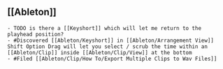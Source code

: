 ## [[Ableton]]
	- TODO is there a [[Keyshort]] which will let me return to the playhead position?
	- #Discovered [[Ableton/Keyshort]] in [[Ableton/Arrangement View]] Shift Option Drag will let you select / scrub the time within an [[Ableton/Clip]] inside [[Ableton/Clip/View]] at the bottom
	- #Filed [[Ableton/Clip/How To/Export Multiple Clips to Wav Files]]